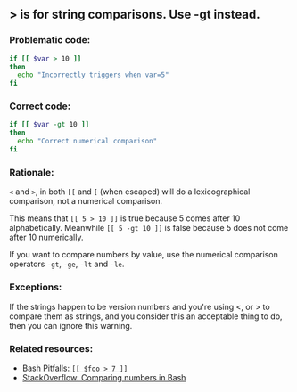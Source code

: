 ## > is for string comparisons. Use -gt instead.

### Problematic code:

```sh
if [[ $var > 10 ]]
then
  echo "Incorrectly triggers when var=5"
fi
```

### Correct code:

```sh
if [[ $var -gt 10 ]]
then
  echo "Correct numerical comparison"
fi
```
### Rationale:

`<` and `>`, in both `[[` and `[` (when escaped) will do a lexicographical comparison, not a numerical comparison. 

This means that `[[ 5 > 10 ]]` is true because 5 comes after 10 alphabetically. Meanwhile `[[ 5 -gt 10 ]]` is false because 5 does not come after 10 numerically.

If you want to compare numbers by value, use the numerical comparison operators `-gt`, `-ge`, `-lt` and `-le`.

### Exceptions:

If the strings happen to be version numbers and you're using <, or > to compare them as strings, and you consider this an acceptable thing to do, then you can ignore this warning.

### Related resources:

* [Bash Pitfalls: `[[ $foo > 7 ]]`](https://mywiki.wooledge.org/BashPitfalls#pf7)
* [StackOverflow: Comparing numbers in Bash](https://stackoverflow.com/questions/18668556/comparing-numbers-in-bash)